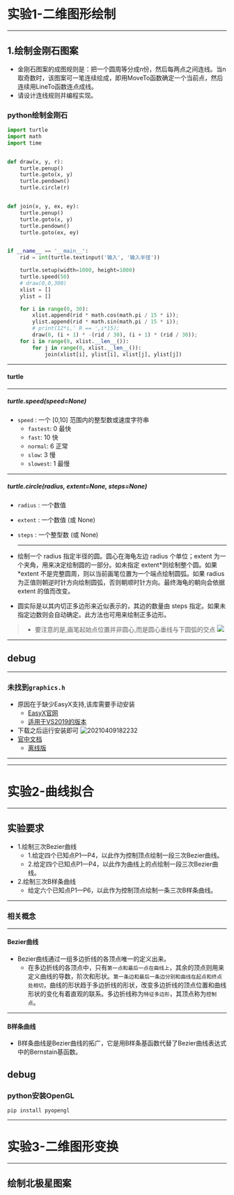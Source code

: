<!--
 * @Author: your name
 * @Date: 2021-04-09 18:04:11
 * @LastEditTime: 2021-05-07 08:30:34
 * @LastEditors: Please set LastEditors
 * @Description: In User Settings Edit
 * @FilePath: \junior-lessons_second-term\ComputerGraphics\Experiment.md
-->
# 实验1-二维图形绘制

---
## 1.绘制金刚石图案​
- 金刚石图案的成图规则是：把一个圆周等分成​n份，然后每两点之间连线。当n取奇数时，该图案可一笔连续绘成，即用MoveTo函数确定一个当前点，然后连续用LineTo函数连点成线。​
- 请设计连线规则并编程实现。​

### python绘制金刚石
```python
import turtle
import math
import time


def draw(x, y, r):
    turtle.penup()
    turtle.goto(x, y)
    turtle.pendown()
    turtle.circle(r)


def join(x, y, ex, ey):
    turtle.penup()
    turtle.goto(x, y)
    turtle.pendown()
    turtle.goto(ex, ey)


if __name__ == '__main__':
    rid = int(turtle.textinput('输入', '输入半径'))

    turtle.setup(width=1000, height=1000)
    turtle.speed(50)
    # draw(0,0,300)
    xlist = []
    ylist = []

    for i in range(0, 30):
        xlist.append(rid * math.cos(math.pi / 15 * i));
        ylist.append(rid * math.sin(math.pi / 15 * i));
        # print(12*i,' R == ',i*15);
        draw(0, (i + 1) * -(rid / 30), (i + 1) * (rid / 30));
    for i in range(0, xlist.__len__()):
        for j in range(0, xlist.__len__()):
            join(xlist[i], ylist[i], xlist[j], ylist[j])
```
---
#### turtle

---
##### turtle.speed(speed=None)
- `speed` : 一个 [0,10] 范围内的整型数或速度字符串
  - `fastest`: 0 最快
  - `fast`: 10 快
  - `normal`: 6 正常
  - `slow`: 3 慢
  - `slowest`: 1 最慢

---
##### turtle.circle(radius, extent=None, steps=None)
- `radius` : 一个数值
- `extent` : 一个数值 (或 None)
- `steps` : 一个整型数 (或 None)
    
    ---
- 绘制一个 radius 指定半径的圆。圆心在海龟左边 radius 个单位；extent 为一个夹角，用来决定绘制圆的一部分。如未指定 extent*则绘制整个圆。如果 *extent 不是完整圆周，则以当前画笔位置为一个端点绘制圆弧。如果 radius 为正值则朝逆时针方向绘制圆弧，否则朝顺时针方向。最终海龟的朝向会依据 extent 的值而改变。
- 圆实际是以其内切正多边形来近似表示的，其边的数量由 steps 指定。如果未指定边数则会自动确定。此方法也可用来绘制正多边形。
> - 要注意的是,画笔起始点位置并非圆心,而是圆心垂线与下圆弧的交点
>   ![](https://cdn.ayusummer233.top/image/c4x4voXmXM.gif)


---
## debug

---
### 未找到`graphics.h`
- 原因在于缺少EasyX支持,该库需要手动安装
  - [EasyX官网](https://easyx.cn/easyx)
  - [适用于VS2019的版本]()
- 下载之后运行安装即可
  ![20210409182232](http:cdn.ayusummer233.top/img/20210409182232.png)
- [官中文档](https://docs.easyx.cn/zh-cn/device-func)
  - [离线版](https://ayusummer-my.sharepoint.com/:u:/g/personal/233_ayusummer_onmicrosoft_com/EZU2zHoF049HhFajv8Cyx_ABkPKQli9uYtn__fOdWMkN6A?e=eDekIl)
---

  
----
# 实验2-曲线拟合

---
## 实验要求
- 1.绘制三次Bezier曲线
  - 1.给定四个已知点P1—P4，以此作为控制顶点绘制一段三次Bezier曲线。
  - 2.给定四个已知点P1—P4，以此作为曲线上的点绘制一段三次Bezier曲线。
- 2.绘制三次B样条曲线
  - 给定六个已知点P1—P6，以此作为控制顶点绘制一条三次B样条曲线。

----
### 相关概念

---
#### Bezier曲线
- Bezier曲线通过一组多边折线的各顶点唯一的定义出来。​
  - 在多边折线的各顶点中，只有`第一点和最后一点在曲线上`，其余的顶点则用来定义曲线的导数，阶次和形状。`第一条边和最后一条边分别和曲线在起点和终点处相切`，曲线的形状趋于多边折线的形状，改变多边折线的顶点位置和曲线形状的变化有着直观的联系。多边折线称为`特征多边形`，其顶点称为`控制点`。​


----
#### B样条曲线
- B样条曲线是Bezier曲线的拓广，它是用B样条基函数代替了Bezier曲线表达式中的Bernstain基函数。​


## debug

### python安装OpenGL
```
pip install pyopengl
```


-----
# 实验3-二维图形变换

----
## 绘制北极星图案
